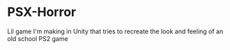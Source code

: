 # PSX-Horror

Lil game I'm making in Unity that tries to recreate the look and feeling of an old school PS2 game
